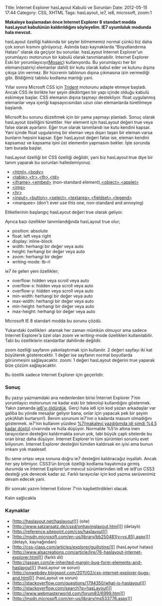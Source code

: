 Title: İnternet Explorer hasLayout Kabulü ve Sorunları 
Date: 2012-05-15 17:44
Category: CSS, XHTML
Tags: hasLayout, ie7, ie8, microsoft, zoom:1

**Makaleye başlamadan önce Internet Explorer 8 standart modda hasLayout
kabulünün kaldırıldığını söyleyelim. IE7 uyumluluk modunda hala
mevcut.**

hasLayout özelliği hakkında bir şeyler bilmememiz normal çünkü biz daha
çok sorun kısmını görüyoruz. Aslında bazı kaynaklarda “Boyutlandırma
Hatası” olarak da geçiyor bu sorunlar. hasLayout Internet Explorer’un
yorumlayıcı motorunun bir kabulü olarak tanımlanabilir. Internet
Explorer Eski bir yorumlayıcıyı([Mosaic][]) kullanıyordu. Bu yorumlayıcı
her bir elemanı(satıriçi elemanlar dahil) bir kutu olarak kabul eder ve
kutunu dışına çıkışa izin vermez. Bir hücrenin tablonun dışına çıkmasına
izin vermediği gibi. Bildiğimiz tablolu kodlama mantığı yani.

Yıllar sonra Microsft CSS için [Trident][] motorunu adapte etmeye
başladı. Ancak CSS ile birlikte her şeyin dikdörtgen bir yapı içinde
olduğu kabulü eskimeye başlar. CSS elemanın dışına taşmayı destekliyor.
float uygulanmış elemanlar veya içeriği kapsayıcısından uzun olan
elemanlarda türetilmeye başlandı.

Micrsoft bu sorunu düzeltmek için bir yama yapmayı planladı. Sonuç
olarak hasLayout özelliğini türettiler. Her element için hasLayout
değeri true veya false olarak ayarlanır. Eğer true olarak tanımlandı ise
kutu kendini kapsar. Yani içinde float uygulanmış bir eleman veya dışarı
taşan bir eleman varsa bunların hepsini kapsar. Eğer hasLayout değeri
false ise, eleman kendini kapsamaz ve kapsama işini üst elementin
yapmasını bekler. İşte sorunda tam burada başlar.

hasLayout özelliği bir CSS özelliği değildir, yani biz hasLayout:true
diye bir tanım yaparak bu sorunları halledemiyoruz.

-   [\<html\>][],[\<body\>][]
-   [\<table\>][],[\<tr\>][],[\<th\>][],[\<td\>][]
-   [\<iframe\>][],[\<embed\>][] (non-standard
    element),[\<object\>][],[\<applet\>][]
-   [\<img\>][]
-   [\<hr\>][]
-   [\<input\>][],[\<button\>][],[\<select\>][],[\<textarea\>][],[\<fieldset\>][],[\<legend\>][]
-   \<marquee\> (don't ever use this one, non-standard and annoying)

Etiketlerinin başlangıç hasLayout değeri true olarak geliyor.

Ayrıca bazı özellikler tanımlandığında hasLayout true olur;

-   position: absolute
-   float: left veya right
-   display: inline-block
-   width: herhangi bir değer veya auto
-   height: herhangi bir değer veya auto
-   zoom: herhangi bir değer
-   writing-mode: tb-rl

ie7 ile gelen yeni özellikler;

-   overflow: hidden veya scroll veya auto
-   overflow-x: hidden veya scroll veya auto
-   overflow-y: hidden veya scroll veya auto
-   min-width: herhangi bir değer veya auto
-   max-width: herhangi bir değer veya auto
-   min-height: herhangi bir değer veya auto
-   max-height: herhangi bir değer veya auto

Microsoft IE 8 standart modda bu sorunu çözdü.

Yukarıdaki özellikleri  atamak her zaman mümkün olmuyor ama sadece
Internet Explorer’a özel olan zoom ve writing-mode özellikleri
kullanılabilir. Tabi bu özelliklerin standartlar dahilinde değildir.

zoom özelliği sayfanın yakınlaştırmak için kullanılır. 2 değeri sayfayı
iki kat büyüterek gösterecektir. 1 değer ise sayfanın normal boyutlarda
görünmesini sağlayacaktır. zoom: 1 değeri hasLayout değerini true
yaparak bize çözüm sağlayacaktır.

Bu özellik sadece Internet Explorer için geçerlidir.

### Sonuç

Bu yazıyı yazmamdaki ana nedenlerden birisi İnternet Explorer 7’nin
yorumlayıcı motorunun ne kadar eski bir teknoloji kullandığını
göstermek. Yakın zamanda [ie6’yı öldürdük][]. Gerçi hala ie6 için kod
yazan arkadaşlar var galiba bu yönde mesajlar geliyor bana, onlar için
yapacak pek bir şeyim yok(Allah kurtarsın!). Benim sorunum ie7’nın o
kadarda masum olmadığını göstermek. ie7’nin kullanım yüzdesi
[%7(makaleyi yazdığımda idi şimdi %4,5 kadar düştü)][] civarında ve
hızla düşüyor. Normalde %5’in altına inen tarayıcıların desteğini
kaldırmakta sorun yok, tabi büyük çaplı sitelerde bu oran biraz daha
düşüyor. İnternet Explorer’ın tüm sürümleri sorunlu evet biliyorum.
İnternet Explorer desteğini tümden kaldırsak en iyisi ama bunun imkanı
yok maalesef.

Bu sene ortası veya sonuna doğru ie7 desteğini kaldıracağız inşallah.
Ancak her şey bitmiyor. CSS3’ün birçok özelliği kodlama hayatımıza
girmiş durumda ve İnternet Explorer’un mevcut sürümlerinden ie8 ve
ie9’un CSS3 desteği yok denecek kadar az. Farklı tarayıcılar için kod
yazma serüvenimiz devam edecek yani.

Bir sonraki yazım İnternet Exlorer 7’nin kaybettirdikleri olacak.

Kalın sağlıcakla

### Kaynaklar

-   [http://haslayout.net/haslayout][] (site)
-   [http://www.satzansatz.de/cssd/onhavinglayout.html][] (detaylı)
-   [http://reference.sitepoint.com/css/haslayout][]
-   [http://msdn.microsoft.com/en-us/library/bb250481(v=vs.85).aspx][]
    (detaylı, kaynağından)
-   [http://css-class.com/articles/explorer/guillotine/][] (hasLayout
    hatası)
-   [http://www.alsacreations.com/article/lire/76-haslayout-internet-explorer.html][]
    (farklı dil)
-   [http://jaspan.com/ie-inherited-margin-bug-form-elements-and-haslayout][]
    (hasLayour ve sorun)
-   [http://onwebdev.blogspot.com/2011/02/css-internet-explorer-bugs-and.html][]
    (hasLayout ve sorun)
-   [http://stackoverflow.com/questions/1794350/what-is-haslayout][]
-   [http://stackoverflow.com/search?q=hasLayout][]
-   [http://www.webmasterworld.com/forum83/6999.htm][]
-   [http://msdn.microsoft.com/en-us/library/ms533776.aspx][]

</p>

  [Mosaic]: http://en.wikipedia.org/wiki/Mosaic_web_browser
  [Trident]: http://en.wikipedia.org/wiki/Trident_(layout_engine)
  [\<html\>]: http://www.w3.org/TR/html401/struct/global.html#edef-HTML
  [\<body\>]: http://www.w3.org/TR/html401/struct/global.html#edef-BODY
  [\<table\>]: http://www.w3.org/TR/html401/struct/tables.html#edef-TABLE
  [\<tr\>]: http://www.w3.org/TR/html401/struct/tables.html#edef-TR
  [\<th\>]: http://www.w3.org/TR/html401/struct/tables.html#edef-TH
  [\<td\>]: http://www.w3.org/TR/html401/struct/tables.html#edef-TD
  [\<iframe\>]: http://www.w3.org/TR/html401/present/frames.html#edef-IFRAME
  [\<embed\>]: http://alistapart.com/articles/byebyeembed
  [\<object\>]: http://www.w3.org/TR/html401/struct/objects.html#edef-OBJECT
  [\<applet\>]: http://www.w3.org/TR/html401/struct/objects.html#edef-APPLET
  [\<img\>]: http://www.w3.org/TR/html401/struct/objects.html#edef-IMG
  [\<hr\>]: http://www.w3.org/TR/html401/present/graphics.html#edef-HR
  [\<input\>]: http://www.w3.org/TR/html401/interact/forms.html#edef-INPUT
  [\<button\>]: http://www.w3.org/TR/html401/interact/forms.html#edef-BUTTON
  [\<select\>]: http://www.w3.org/TR/html401/interact/forms.html#edef-SELECT
  [\<textarea\>]: http://www.w3.org/TR/html401/interact/forms.html#edef-TEXTAREA
  [\<fieldset\>]: http://www.w3.org/TR/html401/interact/forms.html#edef-FIELDSET
  [\<legend\>]: http://www.w3.org/TR/html401/interact/forms.html#edef-LEGEND
  [ie6’yı öldürdük]: http://www.fatihhayrioglu.com/ie6-sonrasi-kod-yazma-aliskanliklarimizi-guncellemek/
  [%7(makaleyi yazdığımda idi şimdi %4,5 kadar düştü)]: http://labs.sahibinden.com/yazi/sahibinden-com-ziyaretcileri-2011-yili-teknoloji-analizi/
  [http://haslayout.net/haslayout]: http://haslayout.net/haslayout
  [http://www.satzansatz.de/cssd/onhavinglayout.html]: http://www.satzansatz.de/cssd/onhavinglayout.html
  [http://reference.sitepoint.com/css/haslayout]: http://reference.sitepoint.com/css/haslayout
  [http://msdn.microsoft.com/en-us/library/bb250481(v=vs.85).aspx]: http://msdn.microsoft.com/en-us/library/bb250481(v=vs.85).aspx
  [http://css-class.com/articles/explorer/guillotine/]: http://css-class.com/articles/explorer/guillotine/
  [http://www.alsacreations.com/article/lire/76-haslayout-internet-explorer.html]:
    http://www.alsacreations.com/article/lire/76-haslayout-internet-explorer.html
  [http://jaspan.com/ie-inherited-margin-bug-form-elements-and-haslayout]:
    http://jaspan.com/ie-inherited-margin-bug-form-elements-and-haslayout
  [http://onwebdev.blogspot.com/2011/02/css-internet-explorer-bugs-and.html]:
    http://onwebdev.blogspot.com/2011/02/css-internet-explorer-bugs-and.html
  [http://stackoverflow.com/questions/1794350/what-is-haslayout]: http://stackoverflow.com/questions/1794350/what-is-haslayout
  [http://stackoverflow.com/search?q=hasLayout]: http://stackoverflow.com/search?q=hasLayout
  [http://www.webmasterworld.com/forum83/6999.htm]: http://www.webmasterworld.com/forum83/6999.htm
  [http://msdn.microsoft.com/en-us/library/ms533776.aspx]: http://msdn.microsoft.com/en-us/library/ms533776.aspx
